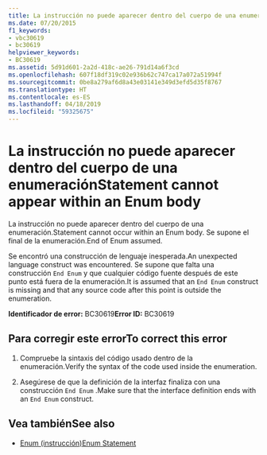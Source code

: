 ```yaml
---
title: La instrucción no puede aparecer dentro del cuerpo de una enumeración
ms.date: 07/20/2015
f1_keywords:
- vbc30619
- bc30619
helpviewer_keywords:
- BC30619
ms.assetid: 5d91d601-2a2d-418c-ae26-791d14a6f3cd
ms.openlocfilehash: 607f18df319c02e936b62c747ca17a072a51994f
ms.sourcegitcommit: 0be8a279af6d8a43e03141e349d3efd5d35f8767
ms.translationtype: HT
ms.contentlocale: es-ES
ms.lasthandoff: 04/18/2019
ms.locfileid: "59325675"
---
```

# <a name="statement-cannot-appear-within-an-enum-body"></a><span data-ttu-id="6f16a-102">La instrucción no puede aparecer dentro del cuerpo de una enumeración</span><span class="sxs-lookup"><span data-stu-id="6f16a-102">Statement cannot appear within an Enum body</span></span>
<span data-ttu-id="6f16a-103">La instrucción no puede aparecer dentro del cuerpo de una enumeración.</span><span class="sxs-lookup"><span data-stu-id="6f16a-103">Statement cannot occur within an Enum body.</span></span> <span data-ttu-id="6f16a-104">Se supone el final de la enumeración.</span><span class="sxs-lookup"><span data-stu-id="6f16a-104">End of Enum assumed.</span></span>  
  
 <span data-ttu-id="6f16a-105">Se encontró una construcción de lenguaje inesperada.</span><span class="sxs-lookup"><span data-stu-id="6f16a-105">An unexpected language construct was encountered.</span></span> <span data-ttu-id="6f16a-106">Se supone que falta una construcción `End Enum` y que cualquier código fuente después de este punto está fuera de la enumeración.</span><span class="sxs-lookup"><span data-stu-id="6f16a-106">It is assumed that an `End Enum` construct is missing and that any source code after this point is outside the enumeration.</span></span>  
  
 <span data-ttu-id="6f16a-107">**Identificador de error:** BC30619</span><span class="sxs-lookup"><span data-stu-id="6f16a-107">**Error ID:** BC30619</span></span>  
  
## <a name="to-correct-this-error"></a><span data-ttu-id="6f16a-108">Para corregir este error</span><span class="sxs-lookup"><span data-stu-id="6f16a-108">To correct this error</span></span>  
  
1. <span data-ttu-id="6f16a-109">Compruebe la sintaxis del código usado dentro de la enumeración.</span><span class="sxs-lookup"><span data-stu-id="6f16a-109">Verify the syntax of the code used inside the enumeration.</span></span>  
  
2. <span data-ttu-id="6f16a-110">Asegúrese de que la definición de la interfaz finaliza con una construcción `End Enum` .</span><span class="sxs-lookup"><span data-stu-id="6f16a-110">Make sure that the interface definition ends with an `End Enum` construct.</span></span>  
  
## <a name="see-also"></a><span data-ttu-id="6f16a-111">Vea también</span><span class="sxs-lookup"><span data-stu-id="6f16a-111">See also</span></span>

- [<span data-ttu-id="6f16a-112">Enum (instrucción)</span><span class="sxs-lookup"><span data-stu-id="6f16a-112">Enum Statement</span></span>](../../visual-basic/language-reference/statements/enum-statement.md)
